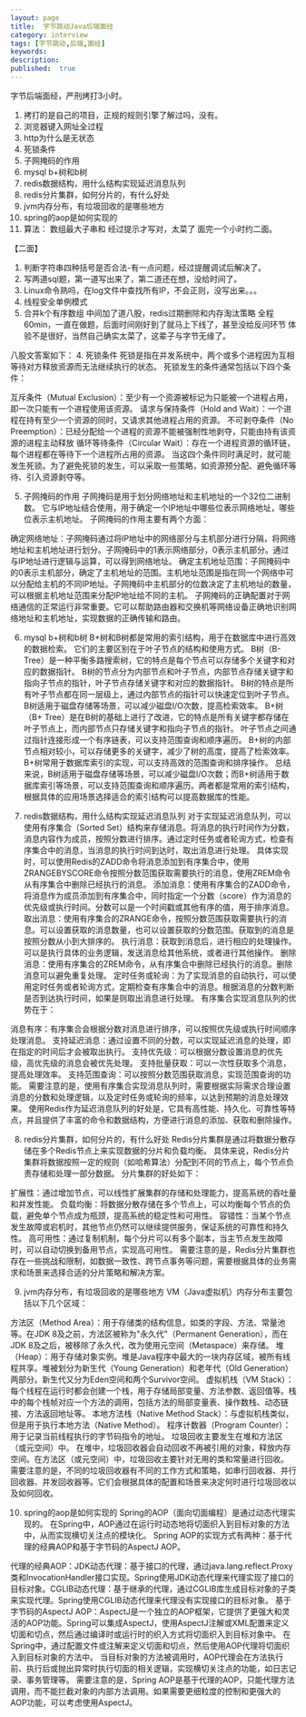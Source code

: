 ```yaml
---
layout: page
title:  字节跳动Java后端面经
category: interview
tags: [字节跳动,后端,面经]
keywords:
description:
published:  true
---
```


字节后端面经，严刑烤打3小时。
1. 拷打的是自己的项目，正规的规则引擎了解过吗，没有。
2. 浏览器键入网址全过程
3. http为什么是无状态
4. 死锁条件
5. 子网掩码的作用
6. mysql b+树和b树
7. redis数据结构，用什么结构实现延迟消息队列
8. redis分片集群，如何分片的，有什么好处
9. jvm内存分布，有垃圾回收的是哪些地方
10. spring的aop是如何实现的
11. 算法： 数组最大子串和 经过提示才写对，太菜了
    面完一个小时约二面。

【二面】
1. 判断字符串四种括号是否合法-有一点问题，经过提醒调试后解决了。
2. 写两道sql题，第一道写出来了，第二道还在想，没给时间了。
3. Linux命令熟吗，在log文件中查找所有IP，不会正则，没写出来。。。
4. 线程安全单例模式
5. 合并k个有序数组
   中间加了道八股，redis过期删除和内存淘汰策略
   全程60min，一直在做题，后面时间刚好到了就马上下线了，甚至没给反问环节
   体验不是很好，当然自己确实太菜了，这辈子与字节无缘了。

八股文答案如下：
4. 死锁条件
   死锁是指在并发系统中，两个或多个进程因为互相等待对方释放资源而无法继续执行的状态。
   死锁发生的条件通常包括以下四个条件：

互斥条件（Mutual Exclusion）：至少有一个资源被标记为只能被一个进程占用，即一次只能有一个进程使用该资源。
请求与保持条件（Hold and Wait）：一个进程在持有至少一个资源的同时，又请求其他进程占用的资源。
不可剥夺条件（No Preemption）：已经分配给一个进程的资源不能被强制性地剥夺，只能由持有该资源的进程主动释放
循环等待条件（Circular Wait）：存在一个进程资源的循环链，每个进程都在等待下一个进程所占用的资源。
当这四个条件同时满足时，就可能发生死锁。为了避免死锁的发生，可以采取一些策略，如资源预分配、避免循环等待、引入资源剥夺等。


5. 子网掩码的作用
   子网掩码是用于划分网络地址和主机地址的一个32位二进制数。
   它与IP地址结合使用，用于确定一个IP地址中哪些位表示网络地址，哪些位表示主机地址。
   子网掩码的作用主要有两个方面：

确定网络地址：子网掩码通过将IP地址中的网络部分与主机部分进行分隔，将网络地址和主机地址进行划分。子网掩码中的1表示网络部分，0表示主机部分。通过与IP地址进行逻辑与运算，可以得到网络地址。
确定主机地址范围：子网掩码中的0表示主机部分，确定了主机地址的范围。主机地址范围是指在同一个网络中可以分配给主机的不同IP地址。子网掩码中主机部分的位数决定了主机地址的数量，可以根据主机地址范围来分配IP地址给不同的主机。
子网掩码的正确配置对于网络通信的正常运行非常重要。它可以帮助路由器和交换机等网络设备正确地识别网络地址和主机地址，实现数据的正确传输和路由。


6. mysql b+树和b树
   B+树和B树都是常用的索引结构，用于在数据库中进行高效的数据检索。
   它们的主要区别在于叶子节点的结构和使用方式。
   B树（B-Tree）是一种平衡多路搜索树，它的特点是每个节点可以存储多个关键字和对应的数据指针。
   B树的节点分为内部节点和叶子节点，内部节点存储关键字和指向子节点的指针，叶子节点存储关键字和对应的数据指针。
   B树的特点是所有叶子节点都在同一层级上，通过内部节点的指针可以快速定位到叶子节点。
   B树适用于磁盘存储等场景，可以减少磁盘I/O次数，提高检索效率。
   B+树（B+ Tree）是在B树的基础上进行了改进，它的特点是所有关键字都存储在叶子节点上，而内部节点只存储关键字和指向子节点的指针。
   叶子节点之间通过指针连接形成一个有序链表，可以支持范围查询和顺序遍历。
   B+树的内部节点相对较小，可以存储更多的关键字，减少了树的高度，提高了检索效率。B+树常用于数据库索引的实现，可以支持高效的范围查询和排序操作。
   总结来说，B树适用于磁盘存储等场景，可以减少磁盘I/O次数；而B+树适用于数据库索引等场景，可以支持范围查询和顺序遍历。两者都是常用的索引结构，根据具体的应用场景选择适合的索引结构可以提高数据库的性能。


7. redis数据结构，用什么结构实现延迟消息队列
   对于实现延迟消息队列，可以使用有序集合（Sorted Set）结构来存储消息。将消息的执行时间作为分数，消息内容作为成员，按照分数进行排序。通过定时任务或者轮询方式，检查有序集合中的消息，当消息的执行时间到达时，取出消息进行处理。
   具体实现时，可以使用Redis的ZADD命令将消息添加到有序集合中，使用ZRANGEBYSCORE命令按照分数范围获取需要执行的消息，使用ZREM命令从有序集合中删除已经执行的消息。
   添加消息：使用有序集合的ZADD命令，将消息作为成员添加到有序集合中，同时指定一个分数（score）作为消息的优先级或执行时间。分数可以是一个时间戳或其他有序的值，用于排序消息。
   取出消息：使用有序集合的ZRANGE命令，按照分数范围获取需要执行的消息。可以设置获取的消息数量，也可以设置获取的分数范围。获取到的消息是按照分数从小到大排序的。
   执行消息：获取到消息后，进行相应的处理操作。可以是执行具体的业务逻辑，发送消息给其他系统，或者进行其他操作。
   删除消息：使用有序集合的ZREM命令，从有序集合中删除已经执行的消息。删除消息可以避免重复处理。
   定时任务或轮询：为了实现消息的自动执行，可以使用定时任务或者轮询方式，定期检查有序集合中的消息。根据消息的分数判断是否到达执行时间，如果是则取出消息进行处理。
   有序集合实现消息队列的优势在于：

消息有序：有序集合会根据分数对消息进行排序，可以按照优先级或执行时间顺序处理消息。
支持延迟消息：通过设置不同的分数，可以实现延迟消息的处理，即在指定的时间后才会被取出执行。
支持优先级：可以根据分数设置消息的优先级，高优先级的消息会被优先处理。
支持批量获取：可以一次性获取多个消息，提高处理效率。
支持范围查询：可以按照分数范围获取消息，实现范围查询的功能。
需要注意的是，使用有序集合实现消息队列时，需要根据实际需求合理设置消息的分数和处理逻辑，以及定时任务或轮询的频率，以达到预期的消息处理效果。
使用Redis作为延迟消息队列的好处是，它具有高性能、持久化、可靠性等特点，并且提供了丰富的命令和数据结构，方便进行消息的添加、获取和删除操作。


8. redis分片集群，如何分片的，有什么好处
   Redis分片集群是通过将数据分散存储在多个Redis节点上来实现数据的分片和负载均衡。
   具体来说，Redis分片集群将数据按照一定的规则（如哈希算法）分配到不同的节点上，每个节点负责存储和处理一部分数据。
   分片集群的好处如下：

扩展性：通过增加节点，可以线性扩展集群的存储和处理能力，提高系统的吞吐量和并发性能。
负载均衡：将数据分散存储在多个节点上，可以均衡每个节点的负载，避免单个节点成为瓶颈，提高系统的稳定性和可用性。
容错性：当某个节点发生故障或宕机时，其他节点仍然可以继续提供服务，保证系统的可靠性和持久性。
高可用性：通过复制机制，每个分片可以有多个副本，当主节点发生故障时，可以自动切换到备用节点，实现高可用性。
需要注意的是，Redis分片集群也存在一些挑战和限制，如数据一致性、跨节点事务等问题，需要根据具体的业务需求和场景来选择合适的分片策略和解决方案。


9. jvm内存分布，有垃圾回收的是哪些地方
   VM（Java虚拟机）内存分布主要包括以下几个区域：

方法区（Method Area）：用于存储类的结构信息，如类的字段、方法、常量池等。在JDK 8及之前，方法区被称为"永久代"（Permanent Generation），而在JDK 8及之后，被移除了永久代，改为使用元空间（Metaspace）来存储。
堆（Heap）：用于存储对象实例。堆是Java程序中最大的一块内存区域，被所有线程共享。堆被划分为新生代（Young Generation）和老年代（Old Generation）两部分。新生代又分为Eden空间和两个Survivor空间。
虚拟机栈（VM Stack）：每个线程在运行时都会创建一个栈，用于存储局部变量、方法参数、返回值等。栈中的每个栈帧对应一个方法的调用，包括方法的局部变量表、操作数栈、动态链接、方法返回地址等。
本地方法栈（Native Method Stack）：与虚拟机栈类似，但是用于执行本地方法（Native Method）。
程序计数器（Program Counter）：用于记录当前线程执行的字节码指令的地址。
垃圾回收主要发生在堆和方法区（或元空间）中。
在堆中，垃圾回收器会自动回收不再被引用的对象，释放内存空间。在方法区（或元空间）中，垃圾回收主要针对无用的类和常量进行回收。
需要注意的是，不同的垃圾回收器有不同的工作方式和策略，如串行回收器、并行回收器、并发回收器等。它们会根据具体的配置和场景来决定何时进行垃圾回收以及如何回收。


10. spring的aop是如何实现的
    Spring的AOP（面向切面编程）是通过动态代理实现的。
    在Spring中，AOP通过在运行时动态地将切面织入到目标对象的方法中，从而实现横切关注点的模块化。
    Spring AOP的实现方式有两种：基于代理的经典AOP和基于字节码的AspectJ AOP。

代理的经典AOP：JDK动态代理：基于接口的代理，通过java.lang.reflect.Proxy类和InvocationHandler接口实现。Spring使用JDK动态代理来代理实现了接口的目标对象。CGLIB动态代理：基于继承的代理，通过CGLIB库生成目标对象的子类来实现代理。Spring使用CGLIB动态代理来代理没有实现接口的目标对象。
基于字节码的AspectJ AOP：AspectJ是一个独立的AOP框架，它提供了更强大和灵活的AOP功能。Spring可以集成AspectJ，使用AspectJ注解或XML配置来定义切面和切点，然后通过编译时或运行时的织入方式将切面织入到目标对象中。
在Spring中，通过配置文件或注解来定义切面和切点，然后使用AOP代理将切面织入到目标对象的方法中。
当目标对象的方法被调用时，AOP代理会在方法执行前、执行后或抛出异常时执行切面的相关逻辑，实现横切关注点的功能，如日志记录、事务管理等。
需要注意的是，Spring AOP是基于代理的AOP，只能代理方法调用，而不能拦截对象的内部方法调用。如果需要更细粒度的控制和更强大的AOP功能，可以考虑使用AspectJ。





